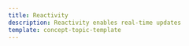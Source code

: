 ```yaml
---
title: Reactivity
description: Reactivity enables real-time updates
template: concept-topic-template
---
```

